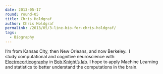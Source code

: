 ```yaml
---
date: 2013-05-17
round: round-05
title: Chris Holdgraf
author: Chris Holdgraf
permalink: /2013/05/3-line-bio-for-chris-holdgraf/
tags:
  - Biography
---
```

I&#8217;m from Kansas City, then New Orleans, and now Berkeley.  I study computational and cognitive neuroscience with [Electrocorticography][1] in [Bob Knight&#8217;s lab][2]. I hope to apply Machine Learning and statistics to better understand the computations in the brain.

 [1]: http://en.wikipedia.org/wiki/Electrocorticography
 [2]: http://knightlab.berkeley.edu/
